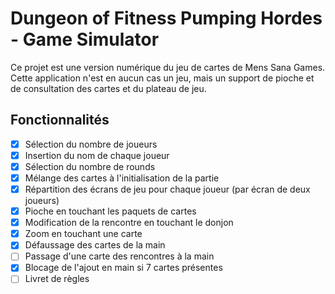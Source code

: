 # Dungeon of Fitness Pumping Hordes - Game Simulator

Ce projet est une version numérique du jeu de cartes de Mens Sana Games.
Cette application n'est en aucun cas un jeu, mais un support de pioche et de consultation des cartes et du plateau de jeu.


## Fonctionnalités
- [x] Sélection du nombre de joueurs
- [x] Insertion du nom de chaque joueur
- [x] Sélection du nombre de rounds
- [x] Mélange des cartes à l'initialisation de la partie
- [x] Répartition des écrans de jeu pour chaque joueur (par écran de deux joueurs)
- [x] Pioche en touchant les paquets de cartes
- [x] Modification de la rencontre en touchant le donjon
- [x] Zoom en touchant une carte
- [x] Défaussage des cartes de la main
- [ ] Passage d'une carte des rencontres à la main
- [x] Blocage de l'ajout en main si 7 cartes présentes
- [ ] Livret de règles